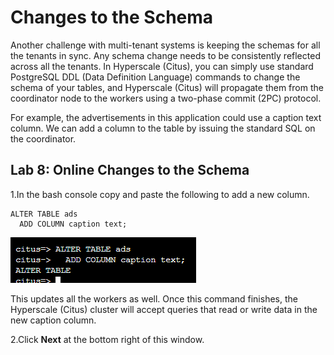 # Changes to the Schema

Another challenge with multi-tenant systems is keeping the schemas for all the tenants in sync. Any schema change needs to be consistently reflected across all the tenants. In Hyperscale (Citus), you can simply use standard PostgreSQL DDL (Data Definition Language) commands to change the schema of your tables, and Hyperscale (Citus) will propagate them from the coordinator node to the workers using a two-phase commit (2PC) protocol.

For example, the advertisements in this application could use a caption text column. We can add a column to the table by issuing the standard SQL on the coordinator.

## Lab 8: Online Changes to the Schema

1.In the bash console copy and paste the following to add a new column.

```
ALTER TABLE ads 
  ADD COLUMN caption text; 
```

  ![](Images/15query.png)

This updates all the workers as well. Once this command finishes, the Hyperscale (Citus) cluster will accept queries that read or write data in the new caption column.

2.Click **Next** at the bottom right of this window.
